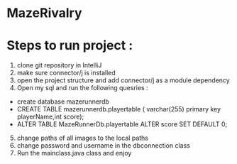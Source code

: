 # MazeRivalry

# Steps to run project :

1. clone git repository in IntelliJ
2. make sure connector/j is installed
3. open the project structure and add connector/j as a module dependency
4. Open my sql and run the following quesries :
 - create database mazerunnerdb
 - CREATE TABLE mazerunnerdb.playertable ( varchar(255) primary key playerName,int score);
 - ALTER TABLE MazeRunnerDb.playertable ALTER score SET DEFAULT 0;
5. change paths of all images to the local paths
6. change password and username in the dbconnection class
7. Run the mainclass.java class and enjoy

